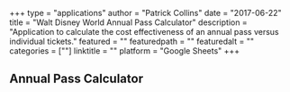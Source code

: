 +++
type = "applications"
author = "Patrick Collins"
date = "2017-06-22"
title = "Walt Disney World Annual Pass Calculator"
description = "Application to calculate the cost effectiveness of an annual pass versus individual tickets."
featured = ""
featuredpath = ""
featuredalt = ""
categories = [""]
linktitle = ""
platform = "Google Sheets"
+++

## Annual Pass Calculator
